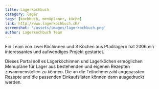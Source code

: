 ```yaml
---
title: Lagerkochbuch
category: lager
tags: [kochbuch, menüplaner, küche]
link: http://www.lagerkochbuch.ch/
screenshot: '/assets/images/lagerkochbuch.png'
author: Lagerkochbuch Team
---
```


Ein Team von zwei Köchinnen und 3 Köchen aus Pfadilagern hat 2006 ein interessantes und aufwendiges Projekt gestartet.

Dieses Portal soll es Lagerköchinnen und Lagerköchen ermöglichen Menupläne für Lager aus bestehenden und eigenen Rezepten zusammenstellen zu können. Die an die Teilnehmerzahl angepassten Rezepte und die passenden Einkaufslisten können dann ausgedruckt werden.
